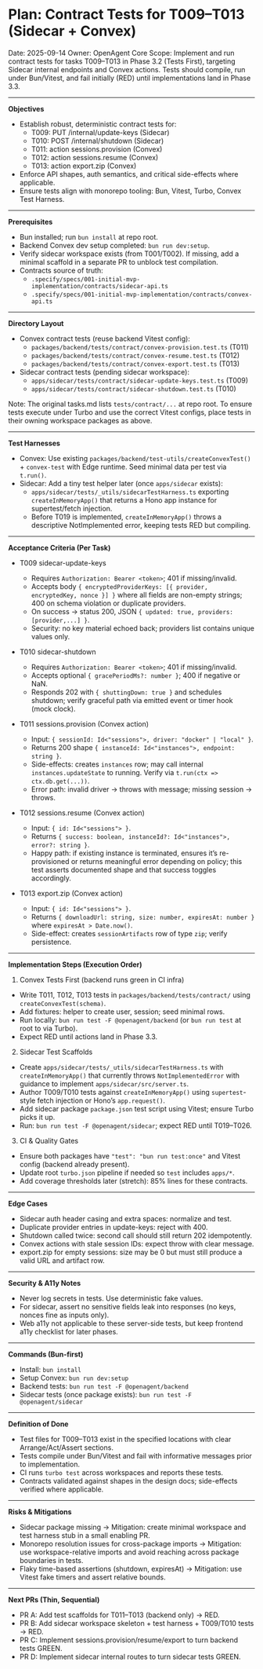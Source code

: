 # Plan: Contract Tests for T009–T013 (Sidecar + Convex)

Date: 2025-09-14
Owner: OpenAgent Core
Scope: Implement and run contract tests for tasks T009–T013 in Phase 3.2 (Tests First), targeting Sidecar internal endpoints and Convex actions. Tests should compile, run under Bun/Vitest, and fail initially (RED) until implementations land in Phase 3.3.

---

**Objectives**

- Establish robust, deterministic contract tests for:
  - T009: PUT /internal/update-keys (Sidecar)
  - T010: POST /internal/shutdown (Sidecar)
  - T011: action sessions.provision (Convex)
  - T012: action sessions.resume (Convex)
  - T013: action export.zip (Convex)
- Enforce API shapes, auth semantics, and critical side-effects where applicable.
- Ensure tests align with monorepo tooling: Bun, Vitest, Turbo, Convex Test Harness.

---

**Prerequisites**

- Bun installed; run `bun install` at repo root.
- Backend Convex dev setup completed: `bun run dev:setup`.
- Verify sidecar workspace exists (from T001/T002). If missing, add a minimal scaffold in a separate PR to unblock test compilation.
- Contracts source of truth:
  - `.specify/specs/001-initial-mvp-implementation/contracts/sidecar-api.ts`
  - `.specify/specs/001-initial-mvp-implementation/contracts/convex-api.ts`

---

**Directory Layout**

- Convex contract tests (reuse backend Vitest config):
  - `packages/backend/tests/contract/convex-provision.test.ts` (T011)
  - `packages/backend/tests/contract/convex-resume.test.ts` (T012)
  - `packages/backend/tests/contract/convex-export.test.ts` (T013)
- Sidecar contract tests (pending sidecar workspace):
  - `apps/sidecar/tests/contract/sidecar-update-keys.test.ts` (T009)
  - `apps/sidecar/tests/contract/sidecar-shutdown.test.ts` (T010)

Note: The original tasks.md lists `tests/contract/...` at repo root. To ensure tests execute under Turbo and use the correct Vitest configs, place tests in their owning workspace packages as above.

---

**Test Harnesses**

- Convex: Use existing `packages/backend/test-utils/createConvexTest()` + `convex-test` with Edge runtime. Seed minimal data per test via `t.run()`.
- Sidecar: Add a tiny test helper later (once `apps/sidecar` exists):
  - `apps/sidecar/tests/_utils/sidecarTestHarness.ts` exporting `createInMemoryApp()` that returns a Hono app instance for supertest/fetch injection.
  - Before T019 is implemented, `createInMemoryApp()` throws a descriptive NotImplemented error, keeping tests RED but compiling.

---

**Acceptance Criteria (Per Task)**

- T009 sidecar-update-keys
  - Requires `Authorization: Bearer <token>`; 401 if missing/invalid.
  - Accepts body `{ encryptedProviderKeys: [{ provider, encryptedKey, nonce }] }` where all fields are non-empty strings; 400 on schema violation or duplicate providers.
  - On success → status 200, JSON `{ updated: true, providers: [provider,...] }`.
  - Security: no key material echoed back; providers list contains unique values only.

- T010 sidecar-shutdown
  - Requires `Authorization: Bearer <token>`; 401 if missing/invalid.
  - Accepts optional `{ gracePeriodMs?: number }`; 400 if negative or NaN.
  - Responds 202 with `{ shuttingDown: true }` and schedules shutdown; verify graceful path via emitted event or timer hook (mock clock).

- T011 sessions.provision (Convex action)
  - Input: `{ sessionId: Id<"sessions">, driver: "docker" | "local" }`.
  - Returns 200 shape `{ instanceId: Id<"instances">, endpoint: string }`.
  - Side-effects: creates `instances` row; may call internal `instances.updateState` to running. Verify via `t.run(ctx => ctx.db.get(...))`.
  - Error path: invalid driver → throws with message; missing session → throws.

- T012 sessions.resume (Convex action)
  - Input: `{ id: Id<"sessions"> }`.
  - Returns `{ success: boolean, instanceId?: Id<"instances">, error?: string }`.
  - Happy path: if existing instance is terminated, ensures it’s re-provisioned or returns meaningful error depending on policy; this test asserts documented shape and that success toggles accordingly.

- T013 export.zip (Convex action)
  - Input: `{ id: Id<"sessions"> }`.
  - Returns `{ downloadUrl: string, size: number, expiresAt: number }` where `expiresAt > Date.now()`.
  - Side-effect: creates `sessionArtifacts` row of type `zip`; verify persistence.

---

**Implementation Steps (Execution Order)**

1) Convex Tests First (backend runs green in CI infra)
- Write T011, T012, T013 tests in `packages/backend/tests/contract/` using `createConvexTest(schema)`.
- Add fixtures: helper to create user, session; seed minimal rows.
- Run locally: `bun run test -F @openagent/backend` (or `bun run test` at root to via Turbo).
- Expect RED until actions land in Phase 3.3.

2) Sidecar Test Scaffolds
- Create `apps/sidecar/tests/_utils/sidecarTestHarness.ts` with `createInMemoryApp()` that currently throws `NotImplementedError` with guidance to implement `apps/sidecar/src/server.ts`.
- Author T009/T010 tests against `createInMemoryApp()` using `supertest`-style fetch injection or Hono’s `app.request()`.
- Add sidecar package `package.json` test script using Vitest; ensure Turbo picks it up.
- Run: `bun run test -F @openagent/sidecar`; expect RED until T019–T026.

3) CI & Quality Gates
- Ensure both packages have `"test": "bun run test:once"` and Vitest config (backend already present).
- Update root `turbo.json` pipeline if needed so `test` includes `apps/*`.
- Add coverage thresholds later (stretch): 85% lines for these contracts.

---

**Edge Cases**

- Sidecar auth header casing and extra spaces: normalize and test.
- Duplicate provider entries in update-keys: reject with 400.
- Shutdown called twice: second call should still return 202 idempotently.
- Convex actions with stale session IDs: expect throw with clear message.
- export.zip for empty sessions: size may be 0 but must still produce a valid URL and artifact row.

---

**Security & A11y Notes**

- Never log secrets in tests. Use deterministic fake values.
- For sidecar, assert no sensitive fields leak into responses (no keys, nonces fine as inputs only).
- Web a11y not applicable to these server-side tests, but keep frontend a11y checklist for later phases.

---

**Commands (Bun-first)**

- Install: `bun install`
- Setup Convex: `bun run dev:setup`
- Backend tests: `bun run test -F @openagent/backend`
- Sidecar tests (once package exists): `bun run test -F @openagent/sidecar`

---

**Definition of Done**

- Test files for T009–T013 exist in the specified locations with clear Arrange/Act/Assert sections.
- Tests compile under Bun/Vitest and fail with informative messages prior to implementation.
- CI runs `turbo test` across workspaces and reports these tests.
- Contracts validated against shapes in the design docs; side-effects verified where applicable.

---

**Risks & Mitigations**

- Sidecar package missing → Mitigation: create minimal workspace and test harness stub in a small enabling PR.
- Monorepo resolution issues for cross-package imports → Mitigation: use workspace-relative imports and avoid reaching across package boundaries in tests.
- Flaky time-based assertions (shutdown, expiresAt) → Mitigation: use Vitest fake timers and assert relative bounds.

---

**Next PRs (Thin, Sequential)**

- PR A: Add test scaffolds for T011–T013 (backend only) → RED.
- PR B: Add sidecar workspace skeleton + test harness + T009/T010 tests → RED.
- PR C: Implement sessions.provision/resume/export to turn backend tests GREEN.
- PR D: Implement sidecar internal routes to turn sidecar tests GREEN.

